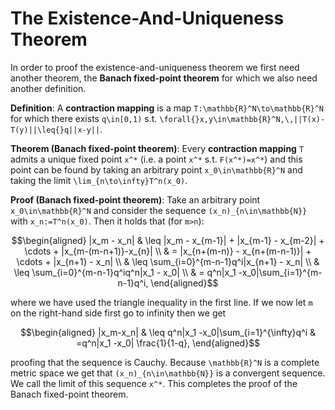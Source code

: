# The Existence-And-Uniqueness Theorem

In order to proof the existence-and-uniqueness theorem we first need another theorem, the **Banach fixed-point theorem** for which we also need another definition. 

__Definition__: A **contraction mapping** is a map ``T:\mathbb{R}^N\to\mathbb{R}^N`` for which there exists ``q\in[0,1)`` s.t. ``\forall{}x,y\in\mathbb{R}^N,\,||T(x)-T(y)||\leq{}q||x-y||``.

__Theorem (Banach fixed-point theorem)__: Every **contraction mapping** ``T`` admits a unique fixed point ``x^*`` (i.e. a point ``x^*`` s.t. ``F(x^*)=x^*``) and this point can be found by taking an arbitrary point ``x_0\in\mathbb{R}^N`` and taking the limit ``\lim_{n\to\infty}T^n(x_0)``.

__Proof (Banach fixed-point theorem)__: Take an arbitrary point ``x_0\in\mathbb{R}^N`` and consider the sequence ``(x_n)_{n\in\mathbb{N}}`` with ``x_n:=T^n(x_0)``. Then it holds that (for ``m>n``): 
```math
\begin{aligned}
|x_m - x_n|   & \leq  |x_m - x_{m-1}| + |x_{m-1} - x_{m-2}| + \cdots + |x_{m-(m-n+1)}-x_{n}| \\
                & =     |x_{n+(m-n)} - x_{n+(m-n-1)}| + \cdots + |x_{n+1} - x_n| \\
                & \leq \sum_{i=0}^{m-n-1}q^i|x_{n+1} - x_n| \\
                & \leq \sum_{i=0}^{m-n-1}q^iq^n|x_1 - x_0| \\
                & = q^n|x_1 -x_0|\sum_{i=1}^{m-n-1}q^i,
\end{aligned}
```
where we have used the triangle inequality in the first line. If we now let ``m`` on the right-hand side first go to infinity then we get 
```math
\begin{aligned}
|x_m-x_n|     & \leq q^n|x_1 -x_0|\sum_{i=1}^{\infty}q^i
                & =q^n|x_1 -x_0| \frac{1}{1-q},
\end{aligned}
```  
proofing that the sequence is Cauchy. Because ``\mathbb{R}^N`` is a complete metric space we get that ``(x_n)_{n\in\mathbb{N}}`` is a convergent sequence. We call the limit of this sequence ``x^*``. This completes the proof of the Banach fixed-point theorem. 
